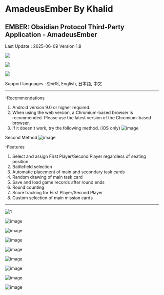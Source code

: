 # AmadeusEmber By Khalid
EMBER: Obsidian Protocol Third-Party Application - AmadeusEmber
-----------------------------------------------
Last Update : 2025-06-09 Version 1.8

<a href="https://github.com/random0v0/Amadeus_Ember/releases/tag/AmadeusEmber"><img src="https://img.shields.io/badge/Android-3DDC84?style=for-the-badge&logo=android&logoColor=white"/></a>


<a href="https://random0v0.github.io/AmadeusEmber/AmadeusEmber_web/"><img src="https://img.shields.io/badge/Google_chrome-4285F4?style=for-the-badge&logo=Google-chrome&logoColor=white"/></a>


<a href="https://discord.gg/gJ5P5Ataqt"><img src="https://img.shields.io/badge/Discord-7289DA?style=for-the-badge&logo=discord&logoColor=white"/></a>

Support languages : 한국어, English, 日本語, 中文 


-----------------------------------------------


-Recommendations
1. Android version 9.0 or higher required.
2. When using the web version, a Chromium-based browser is recommended. Please use the latest version of the Chromium-based browser.
3. If it doesn't work, try the following method. (iOS only)
![image](https://github.com/user-attachments/assets/8eec1403-eb91-434f-987f-64a5cc889bbf)

Second Method
![image](https://github.com/user-attachments/assets/9e699c96-0589-4011-a073-7747b245c721)




-Features
1. Select and assign First Player/Second Player regardless of seating position
2. Battlefield selection
3. Automatic placement of main and secondary task cards
4. Random drawing of main task card
5. Save and load game records after round ends
6. Round counting
7. Score tracking for First Player/Second Player
8. Custom selection of main mission cards

-----------------------------------------------

![1](https://github.com/user-attachments/assets/6d6385b5-c39f-4899-8ad0-4d885958e4eb)

![image](https://github.com/user-attachments/assets/9e096296-cbf5-43eb-9996-44fd2a57af3e)

![image](https://github.com/user-attachments/assets/73d11ced-689f-4ebb-9963-5ab5b5f3371a)

![image](https://github.com/user-attachments/assets/15a9fca4-c1be-4f93-b5f6-1ca49d0fb98c)

![image](https://github.com/user-attachments/assets/bbac925f-e03d-41ff-bdc7-91d81b71cc92)

![image](https://github.com/user-attachments/assets/b048901e-d193-4ddc-8467-85f2cec02867)

![image](https://github.com/user-attachments/assets/542e2c46-9dd4-4989-b3a5-b56fa935e254)

![image](https://github.com/user-attachments/assets/ba018add-1512-4607-992f-0028732278d1)

![image](https://github.com/user-attachments/assets/9cd6721c-4374-49bb-a599-41d30cab6c22)



